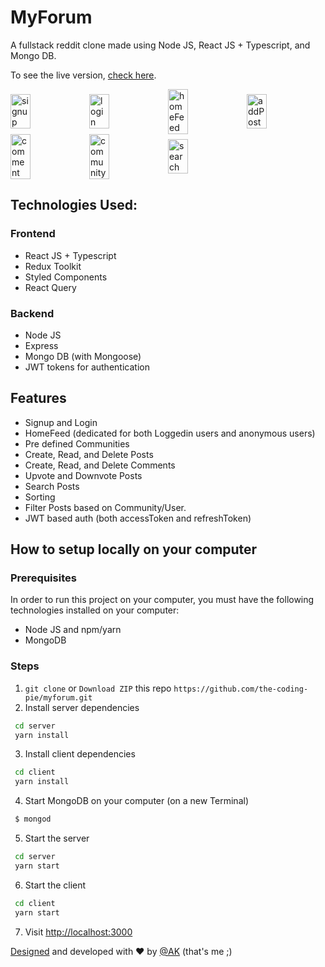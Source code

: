 # MyForum

A fullstack reddit clone made using Node JS, React JS + Typescript, and Mongo DB.

To see the live version, [check here](https://pedantic-boyd-c3250f.netlify.app/).

<div style="display:flex; align-items:center; justify-conten:center;">
<img src="https://user-images.githubusercontent.com/63698375/136052584-3ceb9f1d-bd28-4c6e-96b3-91dd4ebbdb4b.png" alt="signup" style="width:25%;"/>
<img src="https://user-images.githubusercontent.com/63698375/136052597-5cec8ce7-954c-455f-9869-e31f1a183d33.png" alt="login" style="width:25%;"/>
<img src="https://user-images.githubusercontent.com/63698375/136052576-da7d1594-1876-42a3-be2d-cfb089677849.png" alt="homeFeed" style="width:25%;"/>
<img src="https://user-images.githubusercontent.com/63698375/136052552-575c2088-b52b-4542-ba78-13e23cd9ca4d.png" alt="addPost" style="width:25%;"/>
</div>
<div style="display:flex; align-items:center; justify-conten:center;">
<img src="https://user-images.githubusercontent.com/63698375/136052567-a48739da-831b-4047-8566-26cd5015c505.png" alt="comment" style="width:25%;"/>
<img src="https://user-images.githubusercontent.com/63698375/136052573-d8993267-81b2-4d6b-8824-4d9a1dc4a7f2.png" alt="community" style="width:25%;"/>
<img src="https://user-images.githubusercontent.com/63698375/136052593-8d98b9d4-7741-4eb5-92bb-56b552fbece5.png" alt="search" style="width:25%;"/>
</div>
 
## Technologies Used:

 ### Frontend

  - React JS + Typescript
  - Redux Toolkit
  - Styled Components
  - React Query
  
### Backend
 
 - Node JS
 - Express
 - Mongo DB (with Mongoose)
 - JWT tokens for authentication
 
 ## Features
 
 - Signup and Login
 - HomeFeed (dedicated for both Loggedin users and anonymous users)
 - Pre defined Communities
 - Create, Read, and Delete Posts
 - Create, Read, and Delete Comments
 - Upvote and Downvote Posts
 - Search Posts
 - Sorting
 - Filter Posts based on Community/User.
 - JWT based auth (both accessToken and refreshToken)
 
 ## How to setup locally on your computer
 
 ### Prerequisites
 
 In order to run this project on your computer, you must have the following technologies installed on your computer:
 
  - Node JS and npm/yarn
  - MongoDB
  
 ### Steps

1. `git clone` or `Download ZIP` this repo `https://github.com/the-coding-pie/myforum.git`
2. Install server dependencies

```bash
 cd server
 yarn install
```

3. Install client dependencies

```bash
 cd client
 yarn install
```

4. Start MongoDB on your computer (on a new Terminal)

```bash
 $ mongod
```

5. Start the server

```bash
 cd server
 yarn start
```

6. Start the client

```bash
 cd client
 yarn start
```

7. Visit [http://localhost:3000](http://localhost:3000)


[Designed](https://www.figma.com/file/H83ab92IU8VZoRIeJ6yzJf/MyForum?node-id=0%3A1) and developed with ❤️ by [@AK](https://twitter.com/aravind_k28) (that's me ;)
